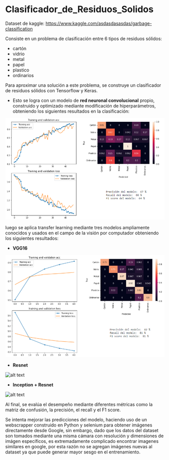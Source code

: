 # Clasificador_de_Residuos_Solidos

Dataset de kaggle:
https://www.kaggle.com/asdasdasasdas/garbage-classification

Consiste en un problema de clasificación entre 6 tipos de residuos sólidos:

- cartón
- vidrio
- metal
- papel
- plastico
- ordinarios

Para aproximar una solución a este problema, se construye un clasificador de residuos sólidos con Tensorflow y Keras.

- Esto se logra con un modelo de **red neuronal convolucional** propio, construido y optimizado mediante modificación de hiperparámetros, obteniendo los siguientes resultados en la clasificación:

![alt text](https://raw.githubusercontent.com/js-munozo/Clasificador_de_Residuos_Solidos/main/imagenes/cnn.png)


luego se aplica transfer learning mediante tres modelos ampliamente conocidos y usados en el campo de la visión por computador obteniendo los siguientes resultados:

- **VGG16** 

![alt text](https://raw.githubusercontent.com/js-munozo/Clasificador_de_Residuos_Solidos/main/imagenes/vgg.png)

- **Resnet**

![alt text]()

- **Inception + Resnet**

![alt text]()


Al final, se evalúa el desempeño mediante diferentes métricas como la matriz de confusión, la precisión, el recall y el F1 score.

Se intenta mejorar las predicciones del modelo, haciendo uso de un webscrapper construido en Python y selenium para obtener imágenes directamente desde Google, sin embargo, dado que los datos del dataset son tomados mediante una misma cámara con resolución y dimensiones de imágen específicos, es extremadamente complicado encontrar imagenes similares en google, por esta razón no se agregan imágenes nuevas al dataset ya que puede generar mayor sesgo en el entrenamiento.

